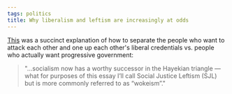 ```yaml
---
tags: politics
title: Why liberalism and leftism are increasingly at odds
---
```


[This](https://www.natesilver.net/p/why-liberalism-and-leftism-are-increasingly) was a succinct explanation of how to separate the people who want to attack each other and one up each other's liberal credentials vs. people who actually want progressive government:

> "...socialism now has a worthy successor in the Hayekian triangle — what for purposes of this essay I’ll call Social Justice Leftism (SJL) but is more commonly referred to as “wokeism”."
